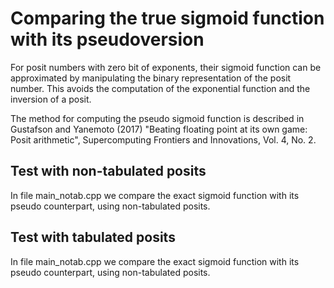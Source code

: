 Comparing the true sigmoid function with its pseudoversion
===========================================================

For posit numbers with zero bit of exponents, their sigmoid
function can be approximated by manipulating the binary
representation of the posit number.
This avoids the computation of the exponential function
and the inversion of a posit.

The method for computing the pseudo sigmoid function is described
in Gustafson and Yanemoto (2017) "Beating floating point at 
its own game: Posit arithmetic", Supercomputing Frontiers and 
Innovations, Vol. 4, No. 2.

## Test with non-tabulated posits
In file main_notab.cpp we compare the exact sigmoid function
with its pseudo counterpart, using non-tabulated posits.

## Test with tabulated posits
In file main_notab.cpp we compare the exact sigmoid function
with its pseudo counterpart, using non-tabulated posits.

